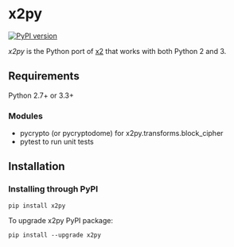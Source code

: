 x2py
====

[![PyPI version](https://badge.fury.io/py/x2py.svg)](https://badge.fury.io/py/x2py)

*x2py* is the Python port of [x2](https://github.com/jaykang920/x2) that works
with both Python 2 and 3.

Requirements
------------

Python 2.7+ or 3.3+

### Modules

* pycrypto (or pycryptodome) for x2py.transforms.block_cipher
* pytest to run unit tests

Installation
------------

### Installing through PyPI

```
pip install x2py
```

To upgrade x2py PyPI package:

```
pip install --upgrade x2py
```
